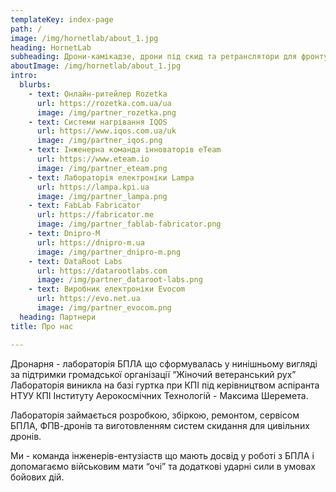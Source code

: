 ```yaml
---
templateKey: index-page
path: /
image: /img/hornetlab/about_1.jpg
heading: HornetLab
subheading: Дрони-камікадзе, дрони під скид та ретранслятори для фронту
aboutImage: /img/hornetlab/about_1.jpg
intro:
  blurbs:
    - text: Онлайн-ритейлер Rozetka
      url: https://rozetka.com.ua/ua
      image: /img/partner_rozetka.png
    - text: Системи нагрівання IQOS  
      url: https://www.iqos.com.ua/uk
      image: /img/partner_iqos.png
    - text: Інженерна команда інноваторів eTeam
      url: https://www.eteam.io
      image: /img/partner_eteam.png
    - text: Лабораторія електроніки Lampa
      url: https://lampa.kpi.ua
      image: /img/partner_lampa.png
    - text: FabLab Fabricator
      url: https://fabricator.me
      image: /img/partner_fablab-fabricator.png
    - text: Dnipro-M
      url: https://dnipro-m.ua
      image: /img/partner_dnipro-m.png
    - text: DataRoot Labs
      url: https://datarootlabs.com
      image: /img/partner_dataroot-labs.png
    - text: Виробник електроніки Evocom  
      url: https://evo.net.ua
      image: /img/partner_evocom.png
  heading: Партнери
title: Про нас

---
```


<!-- <p><img src="/img/dronarnia/logo/dronarnia_logo_ua.svg" alt="Dronarnia Logo" width="200"/></p> -->

Дронарня - лабораторія БПЛА що сформувалась у нинішньому вигляді за підтримки громадської організації “Жіночий ветеранський рух” Лабораторія виникла на базі гуртка при КПІ під керівництвом аспіранта НТУУ КПІ Інституту Аерокосмічних Технологій - Максима Шеремета.

Лабораторія займається розробкою, збіркою, ремонтом, сервісом БПЛА, ФПВ-дронів та виготовленням систем скидання для цивільних дронів.

Ми - команда інженерів-ентузіаств що мають досвід у роботі з БПЛА і допомагаємо військовим мати “очі” та додаткові ударні сили в умовах бойових дій.
